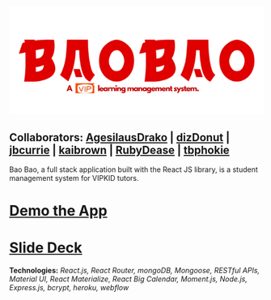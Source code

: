 
![Bao Bao](./client/src/pages/Homepage/logo.png)

## Collaborators: [AgesilausDrako](https://github.com/AgesilausDrako) | [dizDonut](https://github.com/dizDonut) | [jbcurrie](https://github.com/jbcurrie) | [kaibrown](https://github.com/kaibrown) | [RubyDease](https://github.com/RubyDease) | [tbphokie](https://github.com/tbphokie) 

Bao Bao, a full stack application built with the React JS library, is a student management system for VIPKID tutors. 

# [Demo the App](https://baobaotutor.herokuapp.com/)

# [Slide Deck](http://prezi.com/fz9ktptfsuch/?utm_campaign=share&utm_medium=copy&rc=ex0share)

**Technologies:** *React.js, React Router, mongoDB, Mongoose, RESTful APIs, Material UI, React Materialize, React Big Calendar, Moment.js, Node.js, Express.js, bcrypt, heroku, webflow*
